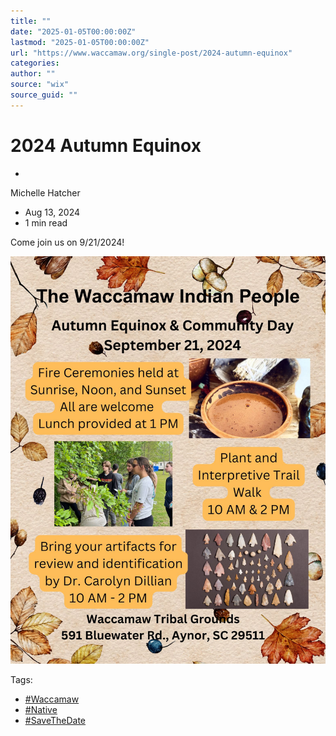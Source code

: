 ```yaml
---
title: ""
date: "2025-01-05T00:00:00Z"
lastmod: "2025-01-05T00:00:00Z"
url: "https://www.waccamaw.org/single-post/2024-autumn-equinox"
categories:
author: ""
source: "wix"
source_guid: ""
---
```


# 2024 Autumn Equinox

-

Michelle Hatcher
- Aug 13, 2024
- 1 min read

Come join us on 9/21/2024!

![ree](./images/98a108_512587e78b8e4c549fa64f6b5fc112a5~mv2-1.jpg)

Tags:

- [#Waccamaw](https://www.waccamaw.org/updates/tags/waccamaw-1)
- [#Native](https://www.waccamaw.org/updates/tags/native-2)
- [#SaveTheDate](https://www.waccamaw.org/updates/tags/savethedate)

